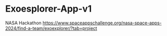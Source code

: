 # Exoesplorer-App-v1
NASA Hackathon https://www.spaceappschallenge.org/nasa-space-apps-2024/find-a-team/exoexplorer/?tab=project
